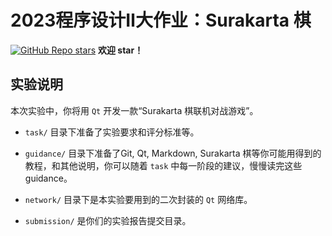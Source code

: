 # 2023程序设计Ⅱ大作业：Surakarta 棋

[![GitHub Repo stars](https://img.shields.io/github/stars/panjd123/Surakarta?label=Github%20stars)](https://github.com/panjd123/Surakarta)  **欢迎 star！**

## 实验说明

本次实验中，你将用 `Qt` 开发一款“Surakarta 棋联机对战游戏”。

- `task/` 目录下准备了实验要求和评分标准等。

- `guidance/` 目录下准备了Git, Qt, Markdown, Surakarta 棋等你可能用得到的教程，和其他说明，你可以随着 `task` 中每一阶段的建议，慢慢读完这些 guidance。

- `network/` 目录下是本实验要用到的二次封装的 `Qt` 网络库。

- `submission/` 是你们的实验报告提交目录。
